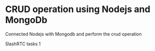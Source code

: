 # CRUD operation using Nodejs and MongoDb

Connected Nodejs with Mongodb and perform the crud operation

SlashRTC tasks 1
